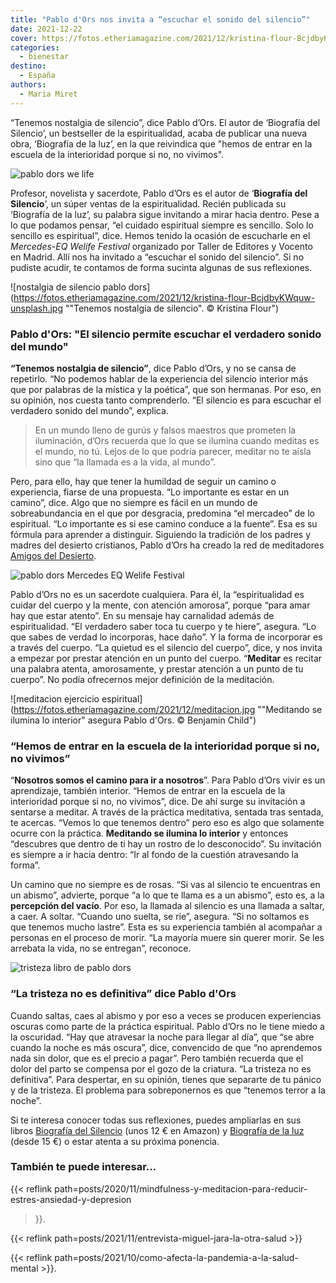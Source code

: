 ```yaml
---
title: "Pablo d'Ors nos invita a “escuchar el sonido del silencio”"
date: 2021-12-22
cover: https://fotos.etheriamagazine.com/2021/12/kristina-flour-BcjdbyKWquw-unsplash-scaled.jpg
categories: 
  - bienestar
destino: 
  - España
authors: 
  - Maria Miret
---
```


“Tenemos nostalgia de silencio”, dice Pablo d’Ors. El autor de ‘Biografía del Silencio’, un bestseller de la espiritualidad, acaba de publicar una nueva obra, ‘Biografía de la luz’, en la que reivindica que "hemos de entrar en la escuela de la interioridad porque si no, no vivimos".

![pablo dors we life](https://fotos.etheriamagazine.com/2021/12/pablo-dors-we-life.jpg "Pablo d'Ors en su intervención en el Mercedes-EQ Welife Festival. © María Miret")

Profesor, novelista y sacerdote, Pablo d’Ors es el autor de ‘**Biografía del 
Silencio**’, un súper ventas de la espiritualidad. Recién publicada su ‘Biografía de la 
luz’, su palabra sigue invitando a mirar hacia dentro. Pese a lo que podamos pensar, “el 
cuidado espiritual siempre es sencillo. Solo lo sencillo es espiritual”, dice. Hemos 
tenido la ocasión de escucharle en el _Mercedes-EQ Welife Festival_ organizado por 
Taller de Editores y Vocento en Madrid. Allí nos ha invitado a “escuchar el sonido del 
silencio”. Si no pudiste acudir, te contamos de forma sucinta algunas de sus 
reflexiones. 

![nostalgia de silencio pablo dors](https://fotos.etheriamagazine.com/2021/12/kristina-flour-BcjdbyKWquw-unsplash.jpg ""Tenemos nostalgia de silencio". © Kristina Flour")

### Pablo d'Ors: "El silencio permite escuchar el verdadero sonido del mundo"

**“Tenemos nostalgia de silencio”**, dice Pablo d’Ors, y no se cansa de repetirlo. “No 
podemos hablar de la experiencia del silencio interior más que por palabras de la 
mística y la poética”, que son hermanas. Por eso, en su opinión, nos cuesta tanto 
comprenderlo. “El silencio es para escuchar el verdadero sonido del mundo”, explica. 

> En un mundo lleno de gurús y falsos maestros que prometen la iluminación, d’Ors recuerda 
> que lo que se ilumina cuando meditas es el mundo, no tú. Lejos de lo que podría parecer, 
> meditar no te aísla sino que “la llamada es a la vida, al mundo”. 

Pero, para ello, hay que tener la humildad de seguir un camino o experiencia, fiarse de 
una propuesta. “Lo importante es estar en un camino”, dice. Algo que no siempre es fácil 
en un mundo de sobreabundancia en el que por desgracia, predomina “el mercadeo” de lo 
espiritual. “Lo importante es si ese camino conduce a la fuente”. Esa es su fórmula para 
aprender a distinguir. Siguiendo la tradición de los padres y madres del desierto 
cristianos, Pablo d’Ors ha creado la red de meditadores [Amigos del 
Desierto](https://www.amigosdeldesierto.org/). 

![pablo dors Mercedes EQ Welife Festival](https://fotos.etheriamagazine.com/2021/12/pablo-d-ors-espiritualidad.jpg "Pablo d'Ors en la interesante charla del Mercedes-EQ Welife Festival. © María Miret")

Pablo d’Ors no es un sacerdote cualquiera. Para él, la “espiritualidad es cuidar del 
cuerpo y la mente, con atención amorosa”, porque “para amar hay que estar atento”. En su 
mensaje hay carnalidad además de espiritualidad. “El verdadero saber toca tu cuerpo y te 
hiere”, asegura. “Lo que sabes de verdad lo incorporas, hace daño”. Y la forma de 
incorporar es a través del cuerpo. “La quietud es el silencio del cuerpo”, dice, y nos 
invita a empezar por prestar atención en un punto del cuerpo. “**Meditar** es recitar 
una palabra atenta, amorosamente, y prestar atención a un punto de tu cuerpo”. No podía 
ofrecernos mejor definición de la meditación. 

![meditacion ejercicio espiritual](https://fotos.etheriamagazine.com/2021/12/meditacion.jpg ""Meditando se ilumina lo interior" asegura Pablo d'Ors. © Benjamin Child")

### “Hemos de entrar en la escuela de la interioridad porque si no, no vivimos”

“**Nosotros somos el camino para ir a nosotros**”. Para Pablo d’Ors vivir es un 
aprendizaje, también interior. “Hemos de entrar en la escuela de la interioridad porque 
si no, no vivimos”, dice. De ahí surge su invitación a sentarse a meditar. A través de 
la práctica meditativa, sentada tras sentada, te acercas. “Vemos lo que tenemos dentro” 
pero eso es algo que solamente ocurre con la práctica. **Meditando se ilumina lo 
interior** y entonces “descubres que dentro de ti hay un rostro de lo desconocido”. Su 
invitación es siempre a ir hacia dentro: “Ir al fondo de la cuestión atravesando la 
forma”. 

Un camino que no siempre es de rosas. “Si vas al silencio te encuentras en un abismo”, 
advierte, porque “a lo que te llama es a un abismo”, esto es, a la **percepción del 
vacío**. Por eso, la llamada al silencio es una llamada a saltar, a caer. A soltar. 
“Cuando uno suelta, se ríe”, asegura. “Si no soltamos es que tenemos mucho lastre”. Esta 
es su experiencia también al acompañar a personas en el proceso de morir. “La mayoría 
muere sin querer morir. Se les arrebata la vida, no se entregan”, reconoce. 

![tristeza libro de pablo dors](https://fotos.etheriamagazine.com/2021/12/salud-mental-etheria-magazine.jpg "La tristeza no es definitiva, comenta el autor de 'Biografía de la luz'. © Tamara Bellis")

### “La tristeza no es definitiva” dice Pablo d'Ors

Cuando saltas, caes al abismo y por eso a veces se producen experiencias oscuras como 
parte de la práctica espiritual. Pablo d’Ors no le tiene miedo a la oscuridad. “Hay que 
atravesar la noche para llegar al día”, que “se abre cuando la noche es más oscura”, 
dice, convencido de que “no aprendemos nada sin dolor, que es el precio a pagar”. Pero 
también recuerda que el dolor del parto se compensa por el gozo de la criatura. “La 
tristeza no es definitiva”. Para despertar, en su opinión, tienes que separarte de tu 
pánico y de la tristeza. El problema para sobreponernos es que “tenemos terror a la 
noche”. 

Si te interesa conocer todas sus reflexiones, puedes ampliarlas en sus libros [Biografía 
del Silencio](https://amzn.to/3paQ0qq) (unos 12 € en Amazon) y [Biografía de la 
luz](https://amzn.to/3q57gws) (desde 15 €) o estar atenta a su próxima ponencia. 

### También te puede interesar...

{{< reflink 
path=posts/2020/11/mindfulness-y-meditacion-para-reducir-estres-ansiedad-y-depresion 
>}}. 

{{< reflink path=posts/2021/11/entrevista-miguel-jara-la-otra-salud >}} 

{{< reflink path=posts/2021/10/como-afecta-la-pandemia-a-la-salud-mental >}}.

